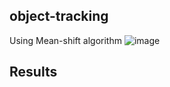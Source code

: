 ## object-tracking
Using Mean-shift algorithm
![image](https://github.com/thanhhung0112/object-tracking/assets/79474374/5dcc3d5d-2c05-41a0-9b1c-edc6d0e750de)
## Results

